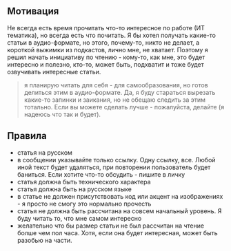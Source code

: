 ## Мотивация
Не всегда есть время прочитать что-то интересное по работе (ИТ тематика), но всегда есть что почитать. Я бы хотел получать какие-то статьи в аудио-формате, но этого, почему-то, никто не делает, а короткой выжимки из подкастов, лично мне, не хватает. Поэтому я решил начать инициативу по чтению - кому-то, как мне, это будет интересно и полезно, кто-то, может быть, подхватит и тоже будет озвучивать интересные статьи.

> я планирую читать для себя - для самообразования, но готов делиться этим в аудио-формате. Да, я буду стараться вырезать какие-то запинки и заикания, но не обещаю следить за этим тотально. Если вы можете сделать лучше - пожалуйста, делайте (я надеюсь что так и будет).

## Правила
- статья на русском
- в сообщении указывайте только ссылку. Одну ссылку, все. Любой иной текст будет удаляться, при повторении пользователь будет баниться. Если хотите что-то обсудить - пишите в личку
- статья должна быть технического характера
- статья должна быть на русском языке
- в статье не должен присутствовать код или акцент на изображениях - я просто не смогу это нормально прочесть
- статья не должна быть рассчитана на совсем начальный уровень. Я буду читать то, что мне самом интересно
- желательно что бы размер статьи не был рассчитан на чтение болше чем пол часа. Хотя, если она будет интересная, может быть разобью на части.
